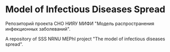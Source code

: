 # Model of Infectious Diseases Spread
Репозиторий проекта СНО НИЯУ МИФИ "Модель распространения инфекционных заболеваний".

A repository of SSS NRNU MEPhI project "The model of infectious diseases spread".
